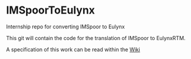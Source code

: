 # IMSpoorToEulynx
Internship repo for converting IMSpoor to Eulynx

This git will contain the code for the translation of IMSpoor to EulynxRTM.

A specification of this work can be read within the [Wiki](https://github.com/JVerbruggen/IMSpoorToEulynx/wiki)
